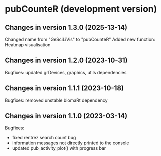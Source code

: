 # pubCounteR (development version)

## Changes in version 1.3.0 (2025-13-14)
Changed name from "GeSciLiVis" to "pubCounteR"
Added new function: Heatmap visualisation

## Changes in version 1.2.0 (2023-10-31)
Bugfixes: updated grDevices, graphics, utils dependencies

## Changes in version 1.1.1 (2023-10-18)
Bugfixes: removed unstable biomaRt dependency

## Changes in version 1.1.0 (2023-03-14)
Bugfixes:
- fixed rentrez search count bug
- information messages not directly printed to the console
- updated pub_activity_plot() with progress bar



